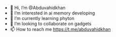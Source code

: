 - 👋 Hi, I’m @Abduvahidkhan
- 👀 I’m interested in ai memory developing
- 🌱 I’m currently learning phyton
- 💞️ I’m looking to collaborate on gadgets
- 📫 How to reach me https://t.me/abduvahidkhan

<!---
Abduvahidkhan/Abduvahidkhan is a ✨ special ✨ repository because its `README.md` (this file) appears on your GitHub profile.
You can click the Preview link to take a look at your changes.
--->
